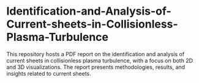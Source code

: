 # Identification-and-Analysis-of-Current-sheets-in-Collisionless-Plasma-Turbulence
This repository hosts a PDF report on the identification and analysis of current sheets in collisionless plasma turbulence, with a focus on both 2D and 3D visualizations. The report presents methodologies, results, and insights related to current sheets.
